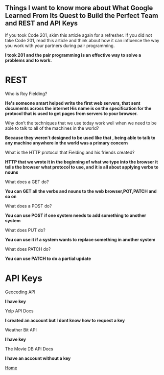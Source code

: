 ## Things I want to know more about What Google Learned From Its Quest to Build the Perfect Team and  REST and API Keys


If you took Code 201, skim this article again for a refresher. If you did not take Code 201, read this article and think about how it can influence the way you work with your partners during pair programming.


**I took 201  and the pair programming is an effective way to solve a problems and to work.**


# REST


Who is Roy Fielding?

**He's someone smart helped write the first web servers, that sent documents across the internet His name is on the specification for the protocol that is used to get pages from servers to your browser.**

Why don’t the techniques that we use today work well when we need to be able to talk to all of the machines in the world?

**Because they weren't designed to be used like that , being able to talk to any machine anywhere in the world was a primary concern**

What is the HTTP protocol that Fielding and his friends created?

**HTTP that we wrote it in the beginning of what we type into the browser it tells the browser what protocol to use, and it is all about applying verbs to nouns**

What does a GET do?

**You can GET all the verbs and nouns to the web browser,POT,PATCH and so on**


What does a POST do?

**You can use POST if one system needs to add something to another system**


What does PUT do?

**You can use it if a system wants to replace something in another system**


What does PATCH do?

**You can use PATCH to do a partial update**


# API Keys

Geocoding API

**I have key**

Yelp API Docs

**I created an account but I dont know how to request a key**

Weather Bit API

**I have key**

The Movie DB API Docs

**I have an account without a key**


[Home](README.md)
